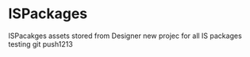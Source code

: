 # ISPackages
ISPacakges assets stored from Designer
new projec for all IS packages
testing git push1213
